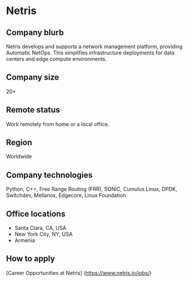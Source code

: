 # Netris

## Company blurb

Netris develops and supports a network management platform, providing Automatic NetOps.  This simplifies infrastructure deployments for data centers and edge compute environments.

## Company size

20+ 

## Remote status

Work remotely from home or a local office.

## Region

Worldwide

## Company technologies

Python, C++, Free Range Routing (FRR), SONiC, Cumulus Linux, DPDK, Switchdev, Mellanox, Edgecore, Linux Foundation

## Office locations

- Santa Clara, CA, USA
- New York City, NY, USA
- Armenia 


## How to apply

[Career Opportunities at Netris] (https://www.netris.io/jobs/)
